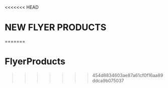 <<<<<<< HEAD
# NEW FLYER PRODUCTS
=======
# FlyerProducts
>>>>>>> 454d8834603ae87a61cf0f16aa89ddca9b075037
